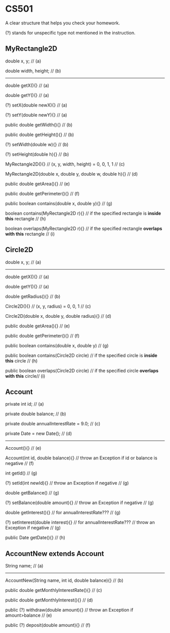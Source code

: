 # CS501

A clear structure that helps you check your homework.


(?) stands for unspecific type not mentioned in the instruction.


## MyRectangle2D

double x, y; // (a)

double width, height; // (b)

---

double getX(){} // (a)

double getY(){} // (a)

(?) setX(double newX){} // (a)

(?) setY(double newY){} // (a)

public double getWidth(){} // (b)

public double getHeight(){} // (b)

(?) setWidth(double w){} // (b)

(?) setHeight(double h){} // (b)

MyRectangle2D(){} // (x, y, width, height) = 0, 0, 1, 1 // (c)

MyRectangle2D(double x, double y, double w, double h){} // (d)

public double getArea(){} // (e)

public double getPerimeter(){} // (f)

public boolean contains(double x, double y){} // (g)

boolean contains(MyRectangle2D r){} // if the specified rectangle is **inside this** rectangle // (h)

boolean overlaps(MyRectangle2D r){} // if the specified rectangle **overlaps with this** rectangle // (i)



## Circle2D

double x, y; // (a)

---

double getX(){} // (a)

double getY(){} // (a)

double getRadius(){} // (b)

Circle2D(){} // (x, y, radius) = 0, 0, 1 // (c)

Circle2D(double x, double y, double radius){} // (d)

public double getArea(){} // (e)

public double getPerimeter(){} // (f)

public boolean contains(double x, double y) // (g)

public boolean contains(Circle2D circle) // if the specified circle is **inside this** circle // (h)

public boolean overlaps(Circle2D circle) // if the specified circle **overlaps with this** circle//  (i)



## Account

private int id; // (a)

private double balance; // (b)

private double annualInterestRate = 9.0; // (c)

private Date = new Date(); // (d)

---

Account(){} // (e)

Account(int id, double balance){} // throw an Exception if id or balance is negative // (f)

int getId() // (g)

(?) setId(int newId){} // throw an Exception if negative // (g)

double getBalance() // (g)

(?) setBalance(double amount){} // throw an Exception if negative  // (g)

double getInterest(){} // for annualInterestRate??? // (g)

(?) setInterest(double interest){} // for annualInterestRate???  // throw an Exception if negative  // (g)

public Date getDate(){} // (h)



## AccountNew extends Account

String name; // (a)

---

AccountNew(String name, int id, double balance){} // (b)

public double getMonthlyInterestRate(){} // (c)

public double getMonthlyInterest(){} // (d)

public (?) withdraw(double amount){} // throw an Exception if amount>balance // (e)

public (?) deposit(double amount){} // (f)



